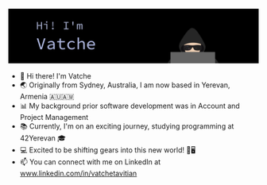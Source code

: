 ![MasterHead](https://github.com/VatcheTavitian/VatcheTavitian/blob/main/newbanner.gif)

- 👋 Hi there! I'm Vatche
- 🌏 Originally from Sydney, Australia, I am now based in Yerevan, Armenia 🇦🇺🇦🇲
- 📊 My background prior software development was in Account and Project Management
- 📚 Currently, I'm on an exciting journey, studying programming at 42Yerevan 🎓
- 💻 Excited to be shifting gears into this new world! 🚀🖥️
- 📫 You can connect with me on LinkedIn at www.linkedin.com/in/vatchetavitian
